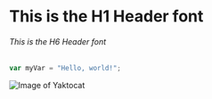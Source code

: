 # This is the H1 Header font
###### This is the H6 Header font

``` javascript
var myVar = "Hello, world!";
```
![Image of Yaktocat](https://octodex.github.com/images/yaktocat.png)


